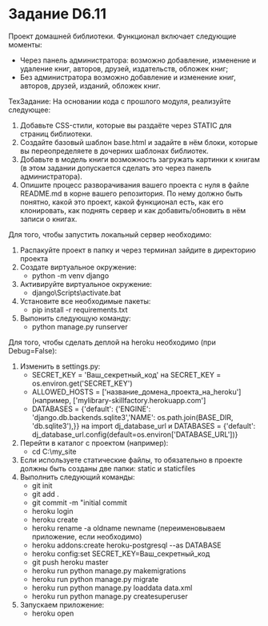# Задание D6.11

   Проект домашней библиотеки. Функционал включает следующие моменты:

  - Через панель администратора: возможно добавление, изменение и удаление книг, авторов, друзей, издательств, обложек книг;
  - Без администратора возможно добавление и изменение книг, авторов, друзей, изданий, обложек книг.

   ТехЗадание:
На основании кода с прошлого модуля, реализуйте следующее:
1) Добавьте CSS-стили, которые вы раздаёте через STATIC для страниц библиотеки.
2) Создайте базовый шаблон base.html и задайте в нём блоки, которые вы переопределяете в дочерних шаблонах библиотек.
3) Добавьте в модель книги возможность загружать картинки к книгам (в этом задании допускается сделать это через панель администратора).
4) Опишите процесс разворачивания вашего проекта с нуля в файле README.md в корне вашего репозитория. По нему должно быть понятно, какой это проект, какой функционал есть, как его клонировать, как поднять сервер и как добавить/обновить в нём записи о книгах.

Для того, чтобы запустить локальный сервер необходимо:
1) Распакуйте проект в папку и через терминал зайдите в директорию проекта
2) Создате виртуальное окружение:
   - python -m venv django
3) Активируйте виртуальное окружение:
   - django\Scripts\activate.bat
4) Установите все необходимые пакеты:
   - pip install -r requirements.txt
5) Выпонить следующую команду:
   - python manage.py runserver

Для того, чтобы сделать деплой на heroku необходимо (при Debug=False):
1) Изменить в settings.py:
   - SECRET_KEY = 'Ваш_секретный_код' на SECRET_KEY = os.environ.get('SECRET_KEY')
   - ALLOWED_HOSTS = ['название_домена_проекта_на_heroku'] (например, ['mylibrary-skillfactory.herokuapp.com']
   - DATABASES = {'default': {'ENGINE': 'django.db.backends.sqlite3','NAME': os.path.join(BASE_DIR, 'db.sqlite3'),}} на import dj_database_url и DATABASES = {'default': dj_database_url.config(default=os.environ['DATABASE_URL'])}
2) Перейти в каталог с проектом (например):
   - cd C:\my_site
3) Если используете статические файлы, то обязательно в проекте должны быть созданы две папки: static и staticfiles
4) Выполнить следующий команды:
   - git init
   - git add .
   - git commit -m "initial commit
   - heroku login
   - heroku create
   - heroku rename -a oldname newname (переименовываем приложение, если необходимо)
   - heroku addons:create heroku-postgresql --as DATABASE
   - heroku config:set SECRET_KEY=Ваш_секретный_код
   - git push heroku master
   - heroku run python manage.py makemigrations
   - heroku run python manage.py migrate
   - heroku run python manage.py loaddata data.xml
   - heroku run python manage.py createsuperuser
5) Запускаем приложение:
   - heroku open
